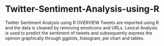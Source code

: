 # Twitter-Sentiment-Analysis-using-R
Twitter Sentiment Analysis using R
OVERVIEW
Tweets are imported using R and the data is cleaned by removing emoticons and URLs. Lexical Analysis is used to predict the sentiment of tweets and subsequently express the opinion graphically through ggplots, histogram, pie chart and tables.

